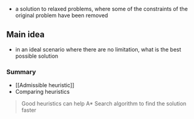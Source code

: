 - a solution to relaxed problems, where some of the constraints of the original problem have been removed

## Main idea
- in an ideal scenario where there are no limitation, what is the best possible solution

### Summary
- [[Admissible heuristic]]
- Comparing heuristics
> Good heuristics can help A* Search algorithm to find the solution faster